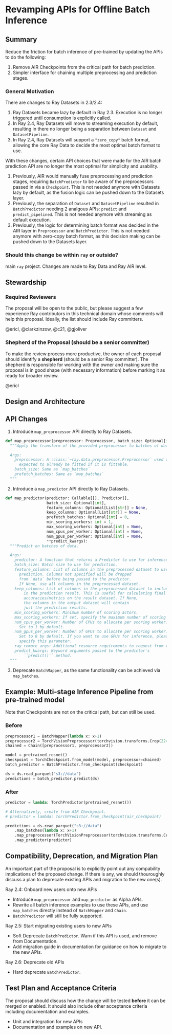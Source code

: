 # Revamping APIs for Offline Batch Inference

## Summary
Reduce the friction for batch inference of pre-trained by updating the APIs to do the following:
1. Remove AIR Checkpoints from the critical path for batch prediction.
2. Simpler interface for chaining multiple preprocessing and prediction stages.

### General Motivation
There are changes to Ray Datasets in 2.3/2.4:
1. Ray Datasets became lazy by default in Ray 2.3. Execution is no longer triggered until consumption is explicitly called.
2. In Ray 2.4, Ray Datasets will move to streaming execution by default, resulting in there no longer being a separation between `Dataset` and `DatasetPipeline`. 
3. In Ray 2.4, Ray Datasets will support a `"zero_copy"` batch format, allowing the core Ray Data to decide the most optimal batch format to use.

With these changes, certain API choices that were made for the AIR batch prediction API are no longer the most optimal for simplicity and usability.
1. Previously, AIR would manually fuse preprocessing and prediction stages, requiring `BatchPredictor` to be aware of the preprocessors passed in via a `Checkpoint`. This is not needed anymore with Datasets lazy by default, as the fusion logic can be pushed down to the Datasets layer.
2. Previously, the separation of `Dataset` and `DatasetPipeline` resulted in `BatchPredictor` needing 2 analgous APIs: `predict` and `predict_pipelined`. This is not needed anymore with streaming as default execution.
3. Previously, the logic for determining batch format was decided in the AIR layer in `Preprocessor` and `BatchPredictor`. This is not needed anymore with zero-copy batch format, as this decision making can be pushed down to the Datasets layer.

### Should this change be within `ray` or outside?
main `ray` project. Changes are made to Ray Data and Ray AIR level.

## Stewardship
### Required Reviewers
The proposal will be open to the public, but please suggest a few experience Ray contributors in this technical domain whose comments will help this proposal. Ideally, the list should include Ray committers.

@ericl, @clarkzinzow, @c21, @gjoliver

### Shepherd of the Proposal (should be a senior committer)
To make the review process more productive, the owner of each proposal should identify a **shepherd** (should be a senior Ray committer). The shepherd is responsible for working with the owner and making sure the proposal is in good shape (with necessary information) before marking it as ready for broader review.

@ericl

## Design and Architecture

## API Changes

1. Introduce `map_preprocessor` API directly to Ray Datasets.

```python
def map_preprocessor(preprocessor: Preprocessor, batch_size: Optional[int], prefetch_batches: Optional[int]):
  """Apply the transform of the provided preprocessor to batches of data.

  Args:
    preprocessor: A :class:`~ray.data.preprocessor.Preprocessor` used to transform batches of data. The provided preprocessor is
      expected to already be fitted if it is fittable.
    batch_size: Same as `map_batches`
    prefetch_batches: Same as `map_batches`
  """
```

2. Introduce a `map_predictor` API directly to Ray Datasets.

```python
def map_predictor(predictor: Callable[[], Predictor]], 
                  batch_size: Optional[int], 
                  feature_columns: Optional[List[str]] = None, 
                  keep_columns: Optional[List[str]] = None, 
                  prefetch_batches: Optional[int] = 0, 
                  min_scoring_workers: int = 1,
                  max_scoring_workers: Optional[int] = None,
                  num_cpus_per_worker: Optional[int] = None,
                  num_gpus_per_worker: Optional[int] = None, 
                  **predict_kwargs):
  """Predict on batches of data.

  Args:
    predictor: A function that returns a Predictor to use for inference.
    batch_size: Batch size to use for prediction.
    feature_columns: List of columns in the preprocessed dataset to use for
      prediction. Columns not specified will be dropped
      from `data` before being passed to the predictor.
      If None, use all columns in the preprocessed dataset.
    keep_columns: List of columns in the preprocessed dataset to include
        in the prediction result. This is useful for calculating final
        accuracies/metrics on the result dataset. If None,
        the columns in the output dataset will contain
        just the prediction results.
    min_scoring_workers: Minimum number of scoring actors.
    max_scoring_workers: If set, specify the maximum number of scoring actors.
    num_cpus_per_worker: Number of CPUs to allocate per scoring worker.
      Set to 1 by default.
    num_gpus_per_worker: Number of GPUs to allocate per scoring worker.
      Set to 0 by default. If you want to use GPUs for inference, please
      specify this parameter.
    ray_remote_args: Additional resource requirements to request from ray.
    predict_kwargs: Keyword arguments passed to the predictor's
        ``predict()`` method.
  """
```
3. Deprecate `BatchMapper`, as the same functionality can be achieved via `map_batches`.
      
## Example: Multi-stage Inference Pipeline from pre-trained model

Note that Checkpoints are not on the critical path, but can still be used.

### Before
```python
preprocessor1 = BatchMapper(lambda x: x+1)
preprocessor2 = TorchVisionPreprocessor(torchvision.transforms.Crop(224, 224))
chained = Chain([preprocessor1, preprocessor2])

model = pretrained_resnet()
checkpoint = TorchCheckpoint.from_model(model, preprocessor=chained)
batch_predictor = BatchPredictor.from_checkpoint(checkpoint)

ds = ds.read_parquet("s3://data")
predictions = batch_predictor.predict(ds)
```

### After
```python
predictor = lambda: TorchPredictor(pretrained_resnet())

# Alternatively, create from AIR Checkpoint.
# predictor = lambda: TorchPredictor.from_checkpoint(air_checkpoint)

predictions = ds.read_parquet("s3://data")
    .map_batches(lambda x: x+1)
    .map_preprocessor(TorchVisionPreprocessor(torchvision.transforms.Crop(224, 224)))
    .map_predictor(predictor)
```

## Compatibility, Deprecation, and Migration Plan
An important part of the proposal is to explicitly point out any compability implications of the proposed change. If there is any, we should thouroughly discuss a plan to deprecate existing APIs and migration to the new one(s).

Ray 2.4: Onboard new users onto new APIs
- Introduce `map_preprocessor` and `map_predictor` as Alpha APIs.
- Rewrite all batch inference examples to use these APIs, and use `map_batches` directly instead of `BatchMapper` and `Chain`.
- `BatchPredictor` will still be fully supported.

Ray 2.5: Start migrating existing users to new APIs
- Soft Deprecate `BatchPredictor`. Warn if this API is used, and remove from Documentation.
- Add migration guide in documentation for guidance on how to migrate to the new APIs.

Ray 2.6: Deprecate old APIs
- Hard deprecate `BatchPredictor`.


## Test Plan and Acceptance Criteria
The proposal should discuss how the change will be tested **before** it can be merged or enabled. It should also include other acceptance criteria including documentation and examples. 

- Unit and integration for new APIs
- Documentation and examples on new API.
